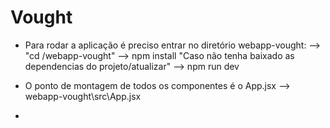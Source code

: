 # Vought

* Para rodar a aplicação é preciso entrar no diretório webapp-vought:
--> "cd /webapp-vought"
--> npm install "Caso não tenha baixado as dependencias do projeto/atualizar"
--> npm run dev

* O ponto de montagem de todos os componentes é o App.jsx
--> webapp-vought\src\App.jsx

* 